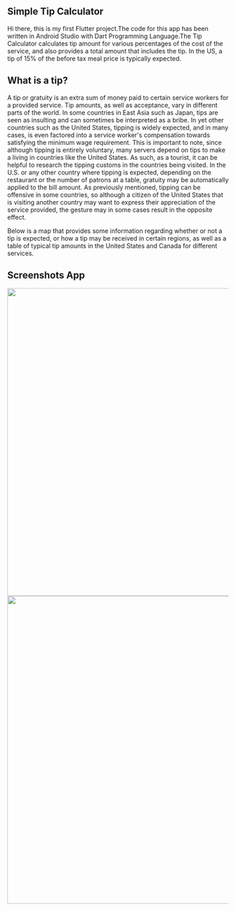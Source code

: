 ## Simple Tip Calculator

Hi there, this is my first Flutter project.The code for this app has been written in Android Studio with Dart Programming Language.The Tip Calculator calculates tip amount for various percentages of the cost of the service, and also provides a total amount that includes the tip. In the US, a tip of 15% of the before tax meal price is typically expected.

## What is a tip?

A tip or gratuity is an extra sum of money paid to certain service workers for a provided service. Tip amounts, as well as acceptance, vary in different parts of the world. In some countries in East Asia such as Japan, tips are seen as insulting and can sometimes be interpreted as a bribe. In yet other countries such as the United States, tipping is widely expected, and in many cases, is even factored into a service worker's compensation towards satisfying the minimum wage requirement. This is important to note, since although tipping is entirely voluntary, many servers depend on tips to make a living in countries like the United States. As such, as a tourist, it can be helpful to research the tipping customs in the countries being visited. In the U.S. or any other country where tipping is expected, depending on the restaurant or the number of patrons at a table, gratuity may be automatically applied to the bill amount. As previously mentioned, tipping can be offensive in some countries, so although a citizen of the United States that is visiting another country may want to express their appreciation of the service provided, the gesture may in some cases result in the opposite effect.

Below is a map that provides some information regarding whether or not a tip is expected, or how a tip may be received in certain regions, as well as a table of typical tip amounts in the United States and Canada for different services.





## Screenshots App

<img  height="700" src="https://user-images.githubusercontent.com/76481422/115727771-9970fd80-a38c-11eb-900b-3954603a6d7b.png" style="max-width:100%">    <img  height="700" src="https://user-images.githubusercontent.com/76481422/115727831-a68dec80-a38c-11eb-914b-f1141df17964.png" style="max-width:100%">



